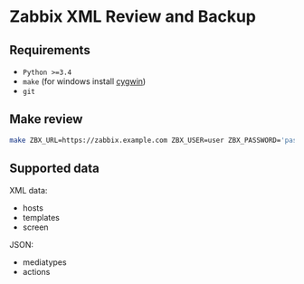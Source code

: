 # Zabbix XML Review and Backup


## Requirements
- `Python >=3.4`
- `make` (for windows install [cygwin](https://www.cygwin.com/))
- `git`

## Make review
```bash
make ZBX_URL=https://zabbix.example.com ZBX_USER=user ZBX_PASSWORD='password'
```

## Supported data
XML data:
- hosts
- templates
- screen

JSON:
- mediatypes
- actions
